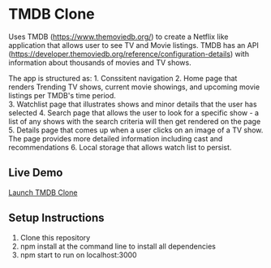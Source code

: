 # TMDB Clone

Uses TMDB (https://www.themoviedb.org/) to create a Netflix like application that allows user to see TV and Movie listings.  TMDB has an API (https://developer.themoviedb.org/reference/configuration-details) with information about thousands of movies and TV shows.

The app is structured as:
    1. Conssitent navigation
    2. Home page that renders Trending TV shows, current movie showings, and upcoming movie listings per TMDB's time period.  
    3. Watchlist page that illustrates shows and minor details that the user has selected
    4. Search page that allows the user to look for a specific show - a list of any shows with the search criteria will then get rendered on the page
    5. Details page that comes up when a user clicks on an image of a TV show.  The page provides more detailed information including cast and recommendations
    6. Local storage that allows watch list to persist.

## Live Demo
[Launch TMDB Clone](https://main--dgmde28trinidad.netlify.app/)

## Setup Instructions

1. Clone this repository
2. npm install at the command line to install all dependencies
3. npm start to run on localhost:3000
